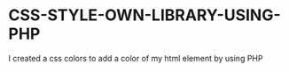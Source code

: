 # CSS-STYLE-OWN-LIBRARY-USING-PHP
I created a css colors to add a color of my html element by using PHP
